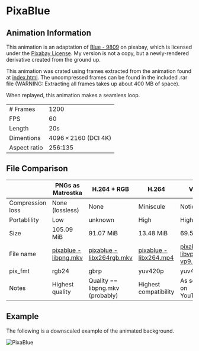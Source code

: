 # PixaBlue
## Animation Information

This animation is an adaptation of [Blue - 9809](https://pixabay.com/videos/blue-rectangles-geometrical-shapes-9809/) on pixabay, which is licensed under the [Pixabay License](https://pixabay.com/service/license/). My version is not a copy, but a newly-rendered derivative created from the ground up.

This animation was crated using frames extracted from the animation found at [index.html](./index.html). The uncompressed frames can be found in the included .rar file (WARNING: Extracting all frames takes up about 400 MB of space).

When replayed, this animation makes a seamless loop.

| | |
|---|---|
| # Frames | 1200 |
| FPS | 60 |
| Length | 20s |
| Dimentions | 4096 × 2160 (DCI 4K) |
| Aspect ratio | 256:135 |

## File Comparison

|                  | PNGs as Matrostka | H.264 + RGB                      | H.264                 | VP9                |
|------------------|-------------------|----------------------------------|-----------------------|--------------------|
| Compression loss | None (lossless)   | None                             | Miniscule             | Noticable          |
| Portablility     | Low               | unknown                          | High                  | High               |
| Size             | 105.09 MiB        | 91.07 MiB                        | 13.48 MiB             | 69.55 MiB          |
| File name        | [pixablue - libpng.mkv](./pixablue%20-%20libpng.rar) | [pixablue - libx264rgb.mkv](pixablue%20-%20libx264rgb.mkv) | [pixablue - libx264.mp4](./pixablue%20-%20libx264.mp4) | [pixablue - libvpx-vp9.webm](./pixablue%20-%20libvpx-vp9.webm) |
| pix_fmt          | rgb24             | gbrp                             | yuv420p               | yuv420p            |
| Notes            | Highest quality   | Quality == libpng.mkv (probably) | Highest compatibility | As seen on YouTube |

## Example

The following is a downscaled example of the animated background.

![PixaBlue](pixablue%20-%20example.gif)